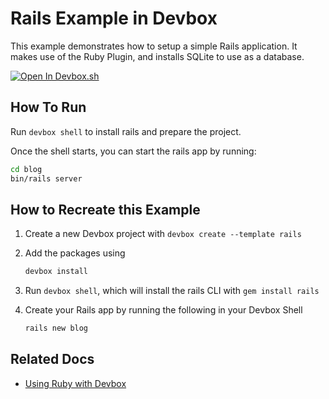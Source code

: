 # Rails Example in Devbox

This example demonstrates how to setup a simple Rails application. It makes use of the Ruby Plugin, and installs SQLite to use as a database.

[![Open In Devbox.sh](https://jetpack.io/img/devbox/open-in-devbox.svg)](https://devbox.sh/templates/rails)

## How To Run

Run `devbox shell` to install rails and prepare the project.

Once the shell starts, you can start the rails app by running:

```bash
cd blog
bin/rails server
```

## How to Recreate this Example

1. Create a new Devbox project with `devbox create --template rails`
2. Add the packages using

    ```bash
    devbox install
    ```

3. Run `devbox shell`, which will install the rails CLI with `gem install rails`
4. Create your Rails app by running the following in your Devbox Shell

    ```bash
    rails new blog
    ```

## Related Docs

-   [Using Ruby with Devbox](https://www.jetpack.io/devbox/docs/devbox_examples/languages/ruby/)
